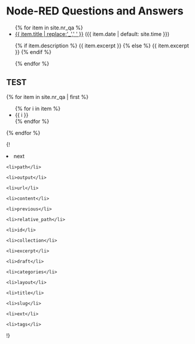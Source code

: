---
---
# Node-RED Questions and Answers

<ul>
{% for item in site.nr_qa %}
  <li>
    <a href="{{ item.url }}">{{ item.title | replace:'_',' ' }}</a> ({{ item.date | default: site.time }})
    <p>{% if item.description %}
        {{ item.excerpt }}
    {% else %}
        {{ item.excerpt }}
    {% endif %}</p>
  </li>
{% endfor %}
</ul>

## TEST

{% for item in site.nr_qa | first %}
    <ul>
    {% for i in item %}
        <li>{{ i }}</li>
    {% endfor %}
    </ul>
{% endfor %}

{!
    <li>next</li>

    <li>path</li>

    <li>output</li>

    <li>url</li>

    <li>content</li>

    <li>previous</li>

    <li>relative_path</li>

    <li>id</li>

    <li>collection</li>

    <li>excerpt</li>

    <li>draft</li>

    <li>categories</li>

    <li>layout</li>

    <li>title</li>

    <li>slug</li>

    <li>ext</li>

    <li>tags</li>
!}

